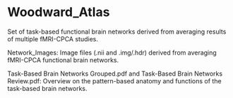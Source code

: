 # Woodward_Atlas
Set of task-based functional brain networks derived from averaging results of multiple fMRI-CPCA studies.

Network_Images: Image files (.nii and .img/.hdr) derived from averaging fMRI-CPCA functional brain networks.

Task-Based Brain Networks Grouped.pdf and Task-Based Brain Networks Review.pdf: Overview on the pattern-based anatomy and functions of the task-based brain networks.
